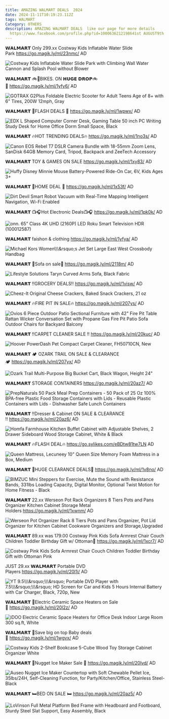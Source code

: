 ```yaml
---
title: AMAZING WALMART DEALS  2024
date: 2024-11-11T10:19:23.112Z
tags: WALMART
Category: OTHERS
description: AMAZING WALMART DEALS  like our page for more details
  https://www.facebook.com/profile.php?id=1000636212198641st AUGUST9th SEPTEMBER
---
```

<!--StartFragment-->

𝗪𝗔𝗟𝗠𝗔𝗥𝗧 Only 299.xx Costway Kids Inflatable Water Slide Park <https://go.magik.ly/ml/23nmc/> AD

![Costway Kids Inflatable Water Slide Park with Climbing Wall Water Cannon and Splash Pool without Blower](https://i5.walmartimages.com/seo/Costway-Kids-Inflatable-Water-Slide-Park-with-Climbing-Wall-Water-Cannon-and-Splash-Pool_1f790c6c-b99b-4c2e-99fa-251bcef61cb4_1.a482e9456b82e0041a057c283dcd928e.jpeg?odnHeight=2000&odnWidth=2000&odnBg=FFFFFF)

𝗪𝗔𝗟𝗠𝗔𝗥𝗧 🚲🚴BIKES. ON 𝗛𝗨𝗚𝗘 𝗗𝗥𝗢𝗣🚲🚴 <https://go.magik.ly/ml/1yfy6/> AD

![GOTRAX G2Plus Foldable Electric Scooter for Adult Teens Age of 8+ with 6" Tires, 200W 12mph, Gray](https://i5.walmartimages.com/seo/GOTRAX-G2Plus-Foldable-Electric-Scooter-for-Adult-Teens-Age-of-8-with-6-Tires-200W-12mph-Gray_aea7693a-9de0-40fa-99ac-3d7ad9882462.9dc22d82d0010a1d26c2f615468e8f53.jpeg?odnHeight=2000&odnWidth=2000&odnBg=FFFFFF)

𝗪𝗔𝗟𝗠𝗔𝗥𝗧 🌟FLASH DEALS 🌟 <https://go.magik.ly/ml/1wpwx/> AD

![EDX L Shaped Computer Corner Desk, Gaming Table 50 inch PC Writing Study Desk for Home Office Dorm Small Space, Black](https://i5.walmartimages.com/seo/Small-Computer-Desk-Small-Office-Desk-31-Inch-Wooden-Tabletop-Metal-Frame-for-Home-Bedroom-Black_81a3a29e-d989-4ef8-ae37-8bf4e0e7bd1d.ed1103c10bd2dd650a07334bc2c78826.jpeg?odnHeight=2000&odnWidth=2000&odnBg=FFFFFF)

𝗪𝗔𝗟𝗠𝗔𝗥𝗧 🔥HOT TRENDING DEALS🔥 <https://go.magik.ly/ml/1no3s/> AD

![Canon EOS Rebel T7 DSLR Camera Bundle with 18-55mm Zoom Lens, SanDisk 64GB Memory Card, Tripod, Backpack and ZeeTech Accessory](https://i5.walmartimages.com/seo/Canon-EOS-Rebel-T7-DSLR-Camera-Bundle-with-18-55mm-Zoom-Lens-SanDisk-64GB-Memory-Card-Tripod-Backpack-and-ZeeTech-Accessory_ddb85b87-3fe6-4e78-ba3d-63a49a6d9129.894ef867cdc322cefc44e13f5d13e012.jpeg?odnHeight=2000&odnWidth=2000&odnBg=FFFFFF)

𝗪𝗔𝗟𝗠𝗔𝗥𝗧 TOY & GAMES ON SALE <https://go.magik.ly/ml/1xy83/> AD

![Huffy Disney Minnie Mouse Battery-Powered Ride-On Car, 6V, Kids Ages 3+](https://i5.walmartimages.com/seo/Disney-Minnie-Mouse-Convertible-Car-6-Volts-Electric-Ride-on-for-Children-Ages-3-years-by-Huffy_19bfea33-725c-4f92-aebf-b482da19a066.4fbbdcce329f6825edf200c24ca41e59.jpeg?odnHeight=2000&odnWidth=2000&odnBg=FFFFFF)

𝗪𝗔𝗟𝗠𝗔𝗥𝗧 🌟HOME DEAL 🌟 <https://go.magik.ly/ml/1x53f/> AD

![Dirt Devil Smart Robot Vacuum with Real-Time Mapping Intelligent Navigation, Wi-Fi Enabled](https://i5.walmartimages.com/seo/Dirt-Devil-EV3420-Lidar-Robot-Vacuum_b2ffad07-ada7-40b2-8692-b79e24b067de.5bde77c804ebefdee76f683ab3df25d1.jpeg?odnHeight=2000&odnWidth=2000&odnBg=FFFFFF)

𝗪𝗔𝗟𝗠𝗔𝗥𝗧 📺🎧Hot Electronic Deals📺🎧 <https://go.magik.ly/ml/1pk0k/> AD

![onn. 65” Class 4K UHD (2160P) LED Roku Smart Television HDR (100012587)](https://i5.walmartimages.com/seo/onn-65-Class-4K-UHD-2160P-LED-Roku-Smart-Television-HDR-100012587_31108031-d9a6-4123-96c3-a4293cfb683a.df4298e84fc61f7bad4921cfc1ce7915.jpeg?odnHeight=2000&odnWidth=2000&odnBg=FFFFFF)

𝗪𝗔𝗟𝗠𝗔𝗥𝗧 faishon & clothing <https://go.magik.ly/ml/1yfya/> AD

![Michael Kors Women\\\\\\\&rsquo;s Jet Set Large East West Crossbody Handbag](https://i5.walmartimages.com/seo/Michael-Kors-Women-s-Jet-Set-Large-East-West-Crossbody-Handbag_2c4a4a49-6818-4173-9122-d9f4fbff8e29.dbf24514e80af5295323560fb746b4b8.jpeg?odnHeight=2000&odnWidth=2000&odnBg=FFFFFF)

𝗪𝗔𝗟𝗠𝗔𝗥𝗧 🌟Sofa on sale🌟 <https://go.magik.ly/ml/2118m/> AD

![Lifestyle Solutions Taryn Curved Arms Sofa, Black Fabric](https://i5.walmartimages.com/seo/Lifestyle-Solutions-Taryn-Curved-Arms-Sofa-Black-Fabric_5836fd4b-1ad7-4f23-8e2c-211b29039d26.024b7f741ac206f49a0f0f5af8277240.jpeg?odnHeight=2000&odnWidth=2000&odnBg=FFFFFF)

𝗪𝗔𝗟𝗠𝗔𝗥𝗧 ‼️GROCERY DEALS‼️ <https://go.magik.ly/ml/1visw/> AD

![Cheez-It Original Cheese Crackers, Baked Snack Crackers, 21 oz](https://i5.walmartimages.com/seo/Cheez-It-Original-Cheese-Crackers-Baked-Snack-Crackers-21-oz_e8bc4f57-5c8e-46fe-8b22-a73e285e1e8c.05bf9bf71fa4b92390e6b6ad74a52704.jpeg?odnHeight=2000&odnWidth=2000&odnBg=FFFFFF)

𝗪𝗔𝗟𝗠𝗔𝗥𝗧 🔥FIRE PIT IN SALE🔥 <https://go.magik.ly/ml/207ys/> AD

![Ovios 6 Piece Outdoor Patio Sectional Furniture with 42" Fire Pit Table Rattan Wicker Conversation Set with Propane Gas Fire Pit Patio Sofa Outdoor Chairs for Backyard Balcony](https://i5.walmartimages.com/seo/Ovios-Patio-Furniture-with-42-Fire-Pit-Table-6-Pieces-Wicker-Outdoor-Conversation-Sectional-Couch-with-Patio-Gas-fire-pit-Ottomans-Beige-Cushion_8fb3d458-dbce-4e24-805d-daa2d22a450c.6cc0dd4372022ec4bff369b465c50978.webp?odnHeight=2000&odnWidth=2000&odnBg=FFFFFF)

𝗪𝗔𝗟𝗠𝗔𝗥𝗧 ‼️CARPET CLEANER SALE ‼️ <https://go.magik.ly/ml/20kuc/> AD

![Hoover PowerDash Pet Compact Carpet Cleaner, FH50710CN, New](https://i5.walmartimages.com/seo/Hoover-PowerDash-Pet-Compact-Carpet-Cleaner-FH50710CN-New_cf7f99d8-e5c2-4bd6-ab6c-ed9bd4c5bde0.795e7a67558e82fcf9e084737957db81.jpeg?odnHeight=2000&odnWidth=2000&odnBg=FFFFFF)

𝗪𝗔𝗟𝗠𝗔𝗥𝗧 🏕️ OZARK TRAIL ON SALE & CLEARANCE 🏕️ <https://go.magik.ly/ml/207yx/> AD

![Ozark Trail Multi-Purpose Big Bucket Cart, Black Wagon, Height 24"](https://i5.walmartimages.com/seo/Ozark-Trail-Multi-Purpose-Big-Bucket-Cart-Black-Wagon-Height-24_6810831a-9c4a-44db-9971-365e2e37b038_1.f2403f76999cf62c72d74ee390f3d84e.jpeg?odnHeight=2000&odnWidth=2000&odnBg=FFFFFF)

𝗪𝗔𝗟𝗠𝗔𝗥𝗧 STORAGE CONTAINERS <https://go.magik.ly/ml/20az7/> AD

![PrepNaturals 50 Pack Meal Prep Containers - 50 Pack of 25 Oz 100% BPA-free Plastic Food Storage Containers with Lids - Reusable Plastic Containers with Lids - Dishwasher Safe Lunch Containers](https://i5.walmartimages.com/seo/Prep-Naturals-Food-Storage-Containers-with-Lids-Plastic-Meal-Prep-Containers-50-Pack-25-ounce_40ce0649-8cbc-4f64-af30-9f537d026b41.9654d6bf9cf8946173dae3084307b217.jpeg?odnHeight=2000&odnWidth=2000&odnBg=FFFFFF)

𝗪𝗔𝗟𝗠𝗔𝗥𝗧 ‼️Dresser & Cabinet ON SALE & CLEARANCE ‼️ <https://go.magik.ly/ml/20az6/> AD

![Homfa Farmhouse Kitchen Buffet Cabinet with Adjustable Shelves, 2 Drawer Sideboard Wood Storage Cabinet, White & Black](https://i5.walmartimages.com/asr/c81a5a28-5a76-4008-a7b3-1aad45b0ef70.2267c6f6e6f289284e832421ad792701.jpeg?odnHeight=2000&odnWidth=2000&odnBg=FFFFFF)

𝗪𝗔𝗟𝗠𝗔𝗥𝗧 🔥FLASH DEAL🔥 <https://go.sylikes.com/eBDtw81tw7LN> AD

![Queen Mattress, Lecuneey 10" Queen Size Memory Foam Mattress in a Box, Medium](https://i5.walmartimages.com/seo/Queen-Mattress-10-inch-Gel-Memory-Foam-Mattress-in-a-Box_0ae61039-8a0c-4462-8d4a-1c8b907e5a54.33ec411b2f0d458d9f68bf58afb1925c.jpeg?odnHeight=2000&odnWidth=2000&odnBg=FFFFFF)

𝗪𝗔𝗟𝗠𝗔𝗥𝗧 🚨HUGE CLEARANCE DEALS🚨 <https://go.magik.ly/ml/1v8no/> AD

![BIMZUC Mini Steppers for Exercise, Mute the Sound with Resistance Bands, 331lbs Loading Capacity, Digital Monitor, Optional Twist Motion for Home Fitness - Black](https://i5.walmartimages.com/seo/BlMZUC-Mini-Steppers-Exercise-Mute-Sound-Resistance-Bands-331lbs-Loading-Capacity-Digital-Monitor-Optional-Twist-Motion-Home-Fitness-Black_78716af8-1050-49c6-bac4-a7639147e270.f5247d359538131388c4f085e9fab56c.jpeg?odnHeight=2000&odnWidth=2000&odnBg=FFFFFF)

𝗪𝗔𝗟𝗠𝗔𝗥𝗧 22.xx Werseon Pot Rack Organizers 8 Tiers Pots and Pans Organizer Kitchen Cabinet Storage Metal Holders <https://go.magik.ly/ml/1xwnm/> AD

![Werseon Pot Organizer Rack 8 Tiers Pots and Pans Organizer, Pot Lid Organizer for Kitchen Cabinet Cookware Organizers and Storage,Upgraded](https://i5.walmartimages.com/seo/Werseon-Pot-Organizer-Rack-8-Tiers-Pots-and-Pans-Organizer-Pot-Lid-Organizer-for-Kitchen-Cabinet-Cookware-Organizers-and-Storage-Upgraded_dbf2936b-5586-487c-8b27-a0d99df76a85.ae8767e6a825dc957fdbec0982de56a8.jpeg?odnHeight=2000&odnWidth=2000&odnBg=FFFFFF)

𝗪𝗔𝗟𝗠𝗔𝗥𝗧 89.xx was 179.00 Costway Pink Kids Sofa Armrest Chair Couch Children Toddler Birthday Gift w/ Ottoman💝 <https://go.magik.ly/ml/1xcr7/> AD

![Costway Pink Kids Sofa Armrest Chair Couch Children Toddler Birthday Gift with Ottoman Pink](https://i5.walmartimages.com/asr/8671755a-be2f-41ed-a504-83a05cc2ec8b.fd1057577e6126ad69a49ec16f8e7ccd.jpeg?odnHeight=2000&odnWidth=2000&odnBg=FFFFFF)

JUST 29.xx 𝗪𝗔𝗟𝗠𝗔𝗥𝗧 Portable DVD Players <https://go.magik.ly/ml/20l1i/> AD

![YT 9.5\\\\\\\&rsquo;\\\\\\\&rsquo; Portable DVD Player with 7.5\\\\\\\&rsquo;\\\\\\\&rsquo; HD Screen for Car and Kids 5 Hours Internal Battery with Car Charger, Black, 720p, New](https://i5.walmartimages.com/seo/9-5-Portable-DVD-Player-with-7-5-HD-Screen-for-Car-and-Kids-5-Hours-Internal-Battery-Car-DVD-Player-with-Car-Charger-Black_73760b1f-a134-4d03-8096-81dce6546dfe.6704652908a4cd910763ae6f0e7e26ae.jpeg?odnHeight=2000&odnWidth=2000&odnBg=FFFFFF)

𝗪𝗔𝗟𝗠𝗔𝗥𝗧 🌟Electric Ceramic Space Heaters on Sale🌟 <https://go.magik.ly/ml/20l2z/> AD

![iDOO Electric Ceramic Space Heaters for Office Desk Indoor Large Room 300 sq.ft, White](https://i5.walmartimages.com/seo/iDOO-Electric-Ceramic-Space-Heaters-for-Office-Desk-Indoor-Large-Room-300-sq-ft-White_760f1781-cb93-4f21-81d2-17f2a00a3900.72f98dddf212fd6ea8f030c243684c7d.jpeg?odnHeight=2000&odnWidth=2000&odnBg=FFFFFF)

𝗪𝗔𝗟𝗠𝗔𝗥𝗧 🌟Save big on top Baby deals🌟 <https://go.magik.ly/ml/1wgvx/> AD

![Costway Kids 2-Shelf Bookcase 5-Cube Wood Toy Storage Cabinet Organizer White](https://i5.walmartimages.com/seo/Costway-Kids-2-Shelf-Bookcase-5-Cube-Wood-Toy-Storage-Cabinet-Organizer-White_611d4c11-931e-4a22-a65a-65284f008d29.fde2d414650c32f5f1fec03b6865b237.jpeg?odnHeight=2000&odnWidth=2000&odnBg=FFFFFF)

𝗪𝗔𝗟𝗠𝗔𝗥𝗧 🧊Nugget Ice Maker Sale 🧊 <https://go.magik.ly/ml/20lvd/> AD

![Auseo Nugget Ice Maker Countertop with Soft Chewable Pellet Ice, 35lbs/24H, Self-Cleaning Function, for Party/Kitchen/Office, Stainless Steel-Black](https://i5.walmartimages.com/seo/Auseo-Nugget-Ice-Maker-Countertop-with-Soft-Chewable-Pellet-Ice-33lbs-24H-Self-Cleaning-Function-for-Party-Kitchen-Office-Stainless-Steel-Black_bb09c674-2d55-4e76-879f-87956f2dd450.f0ae1ff7ff533bbe8458b87f4245def2.jpeg?odnHeight=2000&odnWidth=2000&odnBg=FFFFFF)

𝗪𝗔𝗟𝗠𝗔𝗥𝗧 🛏️BED ON SALE 🛏️ <https://go.magik.ly/ml/20az5/> AD

![LoVinson Full Metal Platform Bed Frame with Headboard and Footboard, Sturdy Steel Slat Support, Easy Assembly, Black](https://i5.walmartimages.com/seo/LoVinson-Full-Metal-Platform-Bed-Frame-with-Headboard-and-Footboard-Sturdy-Steel-Slat-Support-Easy-Assembly-Black_03d1673b-fa70-49ae-ab11-00dd5dc6eb00.efb977d18f58b9cff80f76b40064f978.jpeg?odnHeight=2000&odnWidth=2000&odnBg=FFFFFF)

<!--EndFragment-->